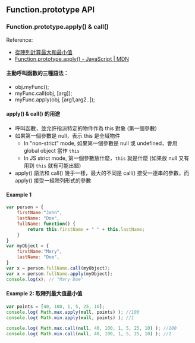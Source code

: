 ## Function.prototype API



### Function.prototype.apply() & call()

Reference:

- [從陣列計算最大和最小值](http://www.jstips.co/zh_tw/javascript/calculate-the-max-min-value-from-an-array/)
- [Function.prototype.apply() - JavaScript | MDN](https://developer.mozilla.org/zh-TW/docs/Web/JavaScript/Reference/Global_Objects/Function/apply)



#### 主動呼叫函數的三種語法：

* obj.myFunc();
* myFunc.call(obj, [arg]);
* myFunc.apply(obj, [arg1,arg2..]);





#### apply() & call() 的用途

* 呼叫函數，並允許指派特定的物件作為 this 對象 (第一個參數)
* 如果第一個參數是 null，表示 this 是全域物件
  * In "non-strict" mode, 如果第一個參數是 null 或 undefined，會用 global object 當作 `this`
  * In JS strict mode, 第一個參數放什麼，`this` 就是什麼 (如果放 null 又有用到 `this` 就有可能出錯)
* apply() 語法和 call() 幾乎一樣，最大的不同是 call() 接受一連串的參數，而 apply() 接受一組陣列形式的參數





#### Example 1


````js
var person = {
    firstName:"John",
    lastName: "Doe",
    fullName: function() {
        return this.firstName + " " + this.lastName;
    }
}
var myObject = {
    firstName:"Mary",
    lastName: "Doe",
}
var x = person.fullName.call(myObject);
var x = person.fullName.apply(myObject);
console.log(x); // "Mary Doe"
````





#### Example 2: 取陣列最大值最小值

```js
var points = [40, 100, 1, 5, 25, 10];
console.log( Math.max.apply(null, points) ); //100
console.log( Math.min.apply(null, points) ); //1

console.log( Math.max.call(null, 40, 100, 1, 5, 25, 10) ); //100
console.log( Math.min.call(null, 40, 100, 1, 5, 25, 10) ); //1
```







